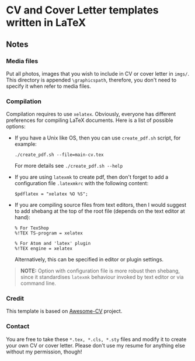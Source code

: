 # CV and Cover Letter templates written in LaTeX

## Notes

### Media files
Put all photos, images that you wish to include in CV or cover letter in `imgs/`. This directory is appended `\graphicspath`, therefore, you don't need to specify it when refer to media files.

### Compilation
Compilation requires to use `xelatex`. Obviously, everyone has different preferences for compiling LaTeX documents. Here is a list of possible options:

-   If you have a Unix like OS, then you can use `create_pdf.sh` script, for example:
    ```
    ./create_pdf.sh --file=main-cv.tex
    ```
    For more details see `./create_pdf.sh --help`


-   If you are using `latexmk` to create pdf, then don't forget to add a configuration file `.latexmkrc` with the following content:
    ```
    $pdflatex = "xelatex %O %S";
    ```

-   If you are compiling source files from text editors, then I would suggest to add shebang at the top of the root file (depends on the text editor at hand):
    ```
    % For TexShop
    %!TEX TS-program = xelatex

    % For Atom and 'latex' plugin
    %!TEX engine = xelatex
    ```
    Alternatively, this can be specified in editor or plugin settings.

> **NOTE:** Option with configuration file is more robust then shebang, since it standardises `latexmk` behaviour invoked by text editor or via command line.

### Credit
This template is based on [Awesome-CV](https://github.com/posquit0/Awesome-CV) project.

### Contact
You are free to take these `*.tex, *.cls, *.sty` files and modify it to create your own CV or cover letter. Please don't use my resume for anything else without my permission, though!

